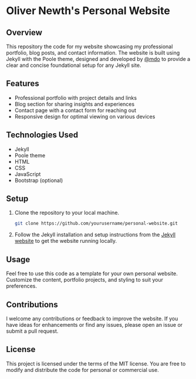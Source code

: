 # Oliver Newth's Personal Website

## Overview

This repository the code for my website showcasing my professional portfolio, blog posts, and contact information. The website is built using Jekyll with the Poole theme, designed and developed by [@mdo](https://twitter.com/mdo) to provide a clear and concise foundational setup for any Jekyll site.

## Features

- Professional portfolio with project details and links
- Blog section for sharing insights and experiences
- Contact page with a contact form for reaching out
- Responsive design for optimal viewing on various devices

## Technologies Used

- Jekyll
- Poole theme
- HTML
- CSS
- JavaScript
- Bootstrap (optional)

## Setup

1. Clone the repository to your local machine.
   ```bash
   git clone https://github.com/yourusername/personal-website.git
   ```
2. Follow the Jekyll installation and setup instructions from the [Jekyll website](http://jekyllrb.com) to get the website running locally.

## Usage

Feel free to use this code as a template for your own personal website. Customize the content, portfolio projects, and styling to suit your preferences.

## Contributions

I welcome any contributions or feedback to improve the website. If you have ideas for enhancements or find any issues, please open an issue or submit a pull request.

## License

This project is licensed under the terms of the MIT license. You are free to modify and distribute the code for personal or commercial use.

